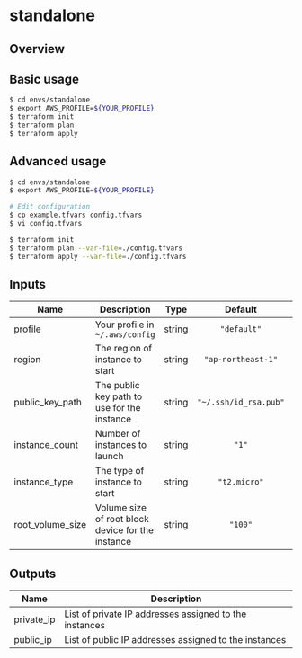 # standalone

## Overview


## Basic usage

```bash
$ cd envs/standalone
$ export AWS_PROFILE=${YOUR_PROFILE}
$ terraform init
$ terraform plan
$ terraform apply
```

## Advanced usage

```bash
$ cd envs/standalone
$ export AWS_PROFILE=${YOUR_PROFILE}

# Edit configuration
$ cp example.tfvars config.tfvars
$ vi config.tfvars

$ terraform init
$ terraform plan --var-file=./config.tfvars
$ terraform apply --var-file=./config.tfvars
```

## Inputs

| Name | Description | Type | Default | Required |
|------|-------------|:----:|:-----:|:-----:|
| profile | Your profile in `~/.aws/config` | string | `"default"` | no |
| region | The region of instance to start | string | `"ap-northeast-1"` | no |
| public_key_path | The public key path to use for the instance | string | `"~/.ssh/id_rsa.pub"` | no |
| instance_count | Number of instances to launch | string | `"1"` | no |
| instance_type | The type of instance to start | string | `"t2.micro"` | no |
| root_volume_size | Volume size of root block device for the instance | string | `"100"` | no |

## Outputs

| Name | Description |
|------|-------------|
| private_ip | List of private IP addresses assigned to the instances |
| public_ip | List of public IP addresses assigned to the instances |
